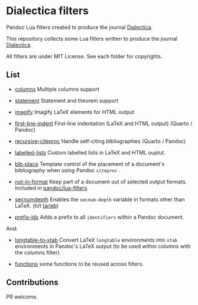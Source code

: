 # Dialectica filters

Pandoc Lua filters created to produce the journal 
[Dialectica][].

This repository collects some Lua filters written to produce 
the journal [Dialectica][].

All filters are under MIT License. See each folder for copyrights.

## List

* [columns][] Multiple columns support

* [statement][] Statement and theorem support

* [imagify][] Imagify LaTeX elements for HTML output

* [first-line-indent][] First-line indentation (LaTeX and HTML output) (Quarto / Pandoc)

* [recursive-citeproc][] Handle self-citing bibliographies (Quarto / Pandoc)

* [labelled-lists](labelled-lists) Custom labelled lists in LaTeX and HTML ouptut.

* [bib-place](bib-place) Template control of the placement of a
document's bibliography when using Pandoc `citeproc` . 

* [not-in-format](not-in-format) Keep part of a document out of selected
output formats. Included in [pandoc/lua-filters](https://github.com/pandoc/lua-filters).

* [secnumdepth](secnumdepth) Enables the `secnum-depth` variable
   in formats other than LaTeX. (h/t [tarleb](https://github.com/jgm/pandoc/issues/6459#issuecomment-1112189237))

* [prefix-ids](prefix-ids) Adds a prefix to all `identifiers` within a 
   Pandoc document.

And:

* [longtable-to-xtab](longtable-to-xtab) Convert LaTeX
`longtable` environments into `xtab` environments in Pandoc's LaTeX
output (to be used within columns with the columns filter).

* [functions](functions) some functions to be reused across filters.

## Contributions

PR welcome. 


[Dialectica]: https://dialectica.philosophie.ch
[columns]: https://github.com/dialoa/columns
[imagify]: https://github.com/dialoa/imagify
[first-line-indent]: https://github.com/dialoa/first-line-indent
[statement]: https://github.com/dialoa/statement
[recursive-citeproc]: https://github.com/dialoa/recursive-citeproc
